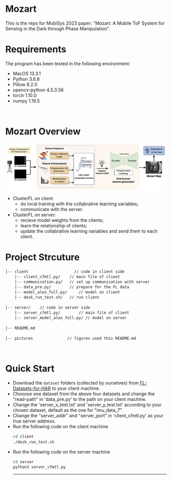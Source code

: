 # Mozart 

This is the repo for MobiSys 2023 paper: "Mozart: A Mobile ToF System for Sensing in the Dark through Phase Manipulation".
<br>

# Requirements
The program has been tested in the following environment: 
* MacOS 13.3.1
* Python 3.6.8
* Pillow 8.2.0
* opencv-python 4.5.3.56
* torch 1.10.0
* numpy 1.19.5
<br>

# Mozart Overview
<p align="center" >
	<img src="https://github.com/zhiyuancu/Mozart/blob/main/Figures/system-overview.jpg" width="500">
</p>

* ClusterFL on client: 
	* do local training with the collabrative learning variables;
	* communicate with the server.
* ClusterFL on server: 
	* recieve model weights from the clients;
	* learn the relationship of clients;
	* update the collabrative learning variables and send them to each client.


# Project Strcuture
```
|-- client                    // code in client side
    |-- client_cfmtl.py/	// main file of client 
    |-- communication.py/	// set up communication with server
    |-- data_pre.py/		// prepare for the FL data
    |-- model_alex_full.py/ 	// model on client 
    |-- desk_run_test.sh/	// run client 

|-- server/    // code in server side
    |-- server_cfmtl.py/        // main file of client
    |-- server_model_alex_full.py/ // model on server 

|-- README.md

|-- pictures               // figures used this README.md
```
<br>

# Quick Start
* Download the `dataset` folders (collected by ourselves) from [FL-Datasets-for-HAR](https://github.com/xmouyang/FL-Datasets-for-HAR) to your client machine.
* Chooose one dataset from the above four datasets and change the "read-path" in 'data_pre.py' to the path on your client machine.
* Change the 'server_x_test.txt' and 'server_y_test.txt' according to your chosen dataset, default as the one for "imu_data_7".
* Change the "server_addr" and "server_port" in 'client_cfmtl.py' as your true server address. 
* Run the following code on the client machine
    ```bash
    cd client
    ./desk_run_test.sh
    ```
* Run the following code on the server machine
    ```bash
    cd server
    python3 server_cfmtl.py
    ```
    ---

